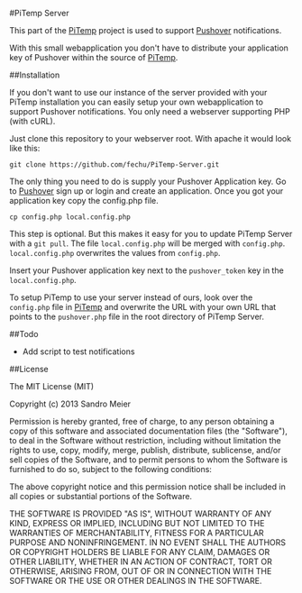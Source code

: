 #PiTemp Server

This part of the [PiTemp](https://github.com/fechu/PiTemp) project is used to support [Pushover](http://pushover.net) notifications.

With this small webapplication you don't have to distribute your application key of Pushover within the source of [PiTemp](https://github.com/fechu/PiTemp). 

##Installation

If you don't want to use our instance of the server provided with your PiTemp installation you can easily setup your own webapplication to support Pushover notifications. You only need a webserver supporting PHP (with cURL).

Just clone this repository to your webserver root. With apache it would look like this:

	git clone https://github.com/fechu/PiTemp-Server.git
	
The only thing you need to do is supply your Pushover Application key. Go to [Pushover](http://pushover.net) sign up or login and create an application. Once you got your application key copy the config.php file. 

	cp config.php local.config.php
	
This step is optional. But this makes it easy for you to update PiTemp Server with a `git pull`. The file `local.config.php` will be merged with `config.php`. `local.config.php` overwrites the values from `config.php`.

Insert your Pushover application key next to the `pushover_token` key in the `local.config.php`. 

To setup PiTemp to use your server instead of ours, look over the `config.php` file in [PiTemp](https://github.com/fechu/PiTemp) and overwrite the URL with your own URL that points to the `pushover.php` file in the root directory of PiTemp Server.

##Todo

- Add script to test notifications


##License

The MIT License (MIT)

Copyright (c) 2013 Sandro Meier

Permission is hereby granted, free of charge, to any person obtaining a copy
of this software and associated documentation files (the "Software"), to deal
in the Software without restriction, including without limitation the rights
to use, copy, modify, merge, publish, distribute, sublicense, and/or sell
copies of the Software, and to permit persons to whom the Software is
furnished to do so, subject to the following conditions:

The above copyright notice and this permission notice shall be included in
all copies or substantial portions of the Software.

THE SOFTWARE IS PROVIDED "AS IS", WITHOUT WARRANTY OF ANY KIND, EXPRESS OR
IMPLIED, INCLUDING BUT NOT LIMITED TO THE WARRANTIES OF MERCHANTABILITY,
FITNESS FOR A PARTICULAR PURPOSE AND NONINFRINGEMENT. IN NO EVENT SHALL THE
AUTHORS OR COPYRIGHT HOLDERS BE LIABLE FOR ANY CLAIM, DAMAGES OR OTHER
LIABILITY, WHETHER IN AN ACTION OF CONTRACT, TORT OR OTHERWISE, ARISING FROM,
OUT OF OR IN CONNECTION WITH THE SOFTWARE OR THE USE OR OTHER DEALINGS IN
THE SOFTWARE.